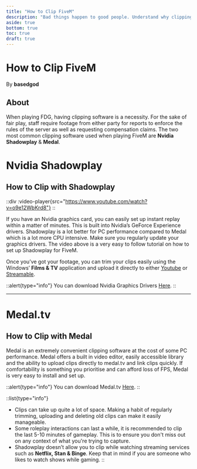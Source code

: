 ```yaml
---
title: "How to Clip FiveM"
description: "Bad things happen to good people. Understand why clipping is important and learn how to set it up"
aside: true
bottom: true
toc: true
draft: true
---
```


# How to Clip FiveM

By **basedgod**


## About
When playing FDG, having clipping software is a necessity. For the sake of fair play, staff require footage from either party for reports to enforce the rules of the server as well as requesting compensation claims. The two most common clipping software used when playing FiveM are **Nvidia Shadowplay** & **Medal**. 



# Nvidia Shadowplay

## How to Clip with Shadowplay

::div
  :video-player{src="https://www.youtube.com/watch?v=o9e12WbKrd8"}
::

If you have an Nvidia graphics card, you can easily set up instant replay within a matter of minutes. This is built into Nvidia’s GeForce Experience drivers. Shadowplay is a lot better for PC performance compared to Medal which is a lot more CPU intensive. Make sure you regularly update your graphics drivers. The video above is a very easy to follow tutorial on how to set up Shadowplay for FiveM.

Once you’ve got your footage, you can trim your clips easily using the Windows’ **Films & TV** application and upload it directly to either [Youtube](https://www.youtube.com) or [Streamable](https://streamable.com).

::alert{type="info"} 
You can download Nvidia Graphics Drivers [Here](https://www.nvidia.com/download/index.aspx).
::


---


# Medal.tv

## How to Clip with Medal

Medal is an extremely convenient clipping software at the cost of some PC performance. Medal offers a built in video editor, easily accessible library and the ability to upload clips directly to medal.tv and link clips quickly. If comfortability is something you prioritise and can afford loss of FPS, Medal is very easy to install and set up.

::alert{type="info"} 
You can download Medal.tv [Here](https://medal.tv). 
::

::list{type="info"}
- Clips can take up quite a lot of space. Making a habit of regularly trimming, uploading and deleting old clips can make it easily manageable.
- Some roleplay interactions can last a while, it is recommended to clip the last 5-10 minutes of gameplay. This is to ensure you don't miss out on any context of what you're trying to capture.
- Shadowplay doesn’t allow you to clip while watching streaming services such as **Netflix, Stan & Binge**. Keep that in mind if you are someone who likes to watch shows while gaming.
::


